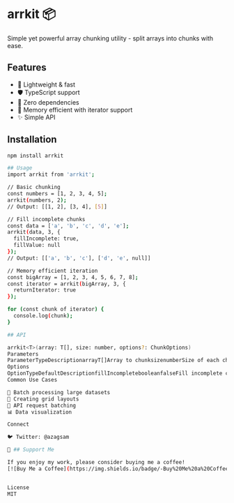 # arrkit 📦

Simple yet powerful array chunking utility - split arrays into chunks with ease.

## Features

- 🚀 Lightweight & fast
- 🛡️ TypeScript support
- 💪 Zero dependencies 
- 🎯 Memory efficient with iterator support
- ✨ Simple API

## Installation

```bash
npm install arrkit

## Usage
import arrkit from 'arrkit';

// Basic chunking
const numbers = [1, 2, 3, 4, 5];
arrkit(numbers, 2);
// Output: [[1, 2], [3, 4], [5]]

// Fill incomplete chunks
const data = ['a', 'b', 'c', 'd', 'e'];
arrkit(data, 3, { 
  fillIncomplete: true, 
  fillValue: null 
});
// Output: [['a', 'b', 'c'], ['d', 'e', null]]

// Memory efficient iteration
const bigArray = [1, 2, 3, 4, 5, 6, 7, 8];
const iterator = arrkit(bigArray, 3, { 
  returnIterator: true 
});

for (const chunk of iterator) {
  console.log(chunk);
}

## API

arrkit<T>(array: T[], size: number, options?: ChunkOptions)
Parameters
ParameterTypeDescriptionarrayT[]Array to chunksizenumberSize of each chunkoptionsChunkOptionsOptional configuration
Options
OptionTypeDefaultDescriptionfillIncompletebooleanfalseFill incomplete chunksfillValueanyundefinedValue for fillingreturnIteratorbooleanfalseReturn generator instead of array
Common Use Cases

🔄 Batch processing large datasets
📱 Creating grid layouts
🚀 API request batching
📊 Data visualization

Connect

🐦 Twitter: @azagsam

💸 ## Support Me

If you enjoy my work, please consider buying me a coffee!
[![Buy Me a Coffee](https://img.shields.io/badge/-Buy%20Me%20a%20Coffee-orange?logo=buy-me-a-coffee&logoColor=white&style=flat)](https://buymeacoffee.com/azgsami)


License
MIT
